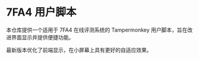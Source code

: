 # 7FA4 用户脚本

本仓库提供一个适用于 7FA4 在线评测系统的 Tampermonkey 用户脚本，旨在改进界面显示并提供便捷功能。

最新版本优化了前端显示，在小屏幕上具有更好的自适应效果。
